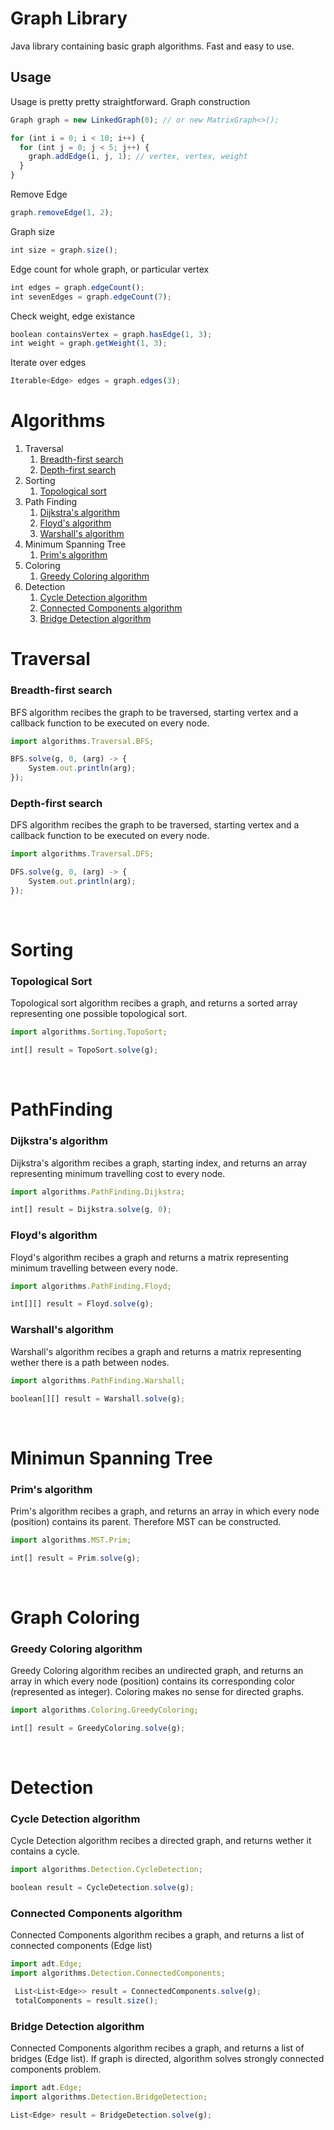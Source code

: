 # Graph Library
Java library containing basic graph algorithms. Fast and easy to use.
## Usage
Usage is pretty pretty straightforward. Graph construction

```javascript
Graph graph = new LinkedGraph(0); // or new MatrixGraph<>();

for (int i = 0; i < 10; i++) {
  for (int j = 0; j < 5; j++) {
    graph.addEdge(i, j, 1); // vertex, vertex, weight
  }
}
```
Remove Edge
```javascript
graph.removeEdge(1, 2);
```
Graph size
```javascript
int size = graph.size();
```
Edge count for whole graph, or particular vertex
```javascript
int edges = graph.edgeCount();
int sevenEdges = graph.edgeCount(7);
```
Check weight, edge existance
```javascript
boolean containsVertex = graph.hasEdge(1, 3);
int weight = graph.getWeight(1, 3);
```
Iterate over edges
```javascript
Iterable<Edge> edges = graph.edges(3);
```

# Algorithms

1. Traversal
    1. [Breadth-first search](#bfs)
    2. [Depth-first search](#dfs)
2. Sorting
    1. [Topological sort](#toposort)
3. Path Finding
    1. [Dijkstra's algorithm](#dijkstra)
    2. [Floyd's algorithm](#floyd)
    3. [Warshall's algorithm](#warshall)
4. Minimum Spanning Tree
    1. [Prim's algorithm](#prim)
5. Coloring
    1. [Greedy Coloring algorithm](#greedycoloring)
6. Detection
    1. [Cycle Detection algorithm](#cycledetection)
    2. [Connected Components algorithm](#conncomponents)
    3. [Bridge Detection algorithm](#bridge)

    
# Traversal

### Breadth-first search <a name="bfs"></a>
BFS algorithm recibes the graph to be traversed, starting vertex and a callback function to be executed on every node.

```javascript
import algorithms.Traversal.BFS;

BFS.solve(g, 0, (arg) -> {
    System.out.println(arg);
});
```

### Depth-first search <a name="dfs"></a>
DFS algorithm recibes the graph to be traversed, starting vertex and a callback function to be executed on every node.

```javascript
import algorithms.Traversal.DFS;

DFS.solve(g, 0, (arg) -> {
    System.out.println(arg);
});
```
<br />

# Sorting 

### Topological Sort <a name="toposort"></a>
Topological sort algorithm recibes a graph, and returns a sorted array representing one possible topological sort.

```javascript
import algorithms.Sorting.TopoSort;

int[] result = TopoSort.solve(g);
```
<br />

# PathFinding

### Dijkstra's algorithm <a name="dijkstra"></a>
Dijkstra's algorithm recibes a graph, starting index, and returns an array representing minimum travelling cost to every node.

```javascript
import algorithms.PathFinding.Dijkstra;

int[] result = Dijkstra.solve(g, 0);
```

### Floyd's algorithm <a name="floyd"></a>
Floyd's algorithm recibes a graph and returns a matrix representing minimum travelling between every node.

```javascript
import algorithms.PathFinding.Floyd;

int[][] result = Floyd.solve(g);
```

### Warshall's algorithm <a name="warshall"></a>
Warshall's algorithm recibes a graph and returns a matrix representing wether there is a path between nodes.

```javascript
import algorithms.PathFinding.Warshall;

boolean[][] result = Warshall.solve(g);
```

<br />

# Minimun Spanning Tree

### Prim's algorithm <a name="prim"></a>
Prim's algorithm recibes a graph, and returns an array in which every node (position) contains its parent. Therefore MST can be constructed.

```javascript
import algorithms.MST.Prim;

int[] result = Prim.solve(g);
```
<br />

# Graph Coloring

### Greedy Coloring algorithm <a name="greedycoloring"></a>
Greedy Coloring algorithm recibes an undirected graph, and returns an array in which every node (position) contains its corresponding color (represented as integer). Coloring makes no sense for directed graphs.

```javascript
import algorithms.Coloring.GreedyColoring;

int[] result = GreedyColoring.solve(g);
```
<br />

# Detection

### Cycle Detection algorithm <a name="cycledetection"></a>
Cycle Detection algorithm recibes a directed graph, and returns wether it contains a cycle.

```javascript
import algorithms.Detection.CycleDetection;

boolean result = CycleDetection.solve(g);
```

### Connected Components algorithm <a name="conncomponents"></a>
Connected Components algorithm recibes a graph, and returns a list of connected components (Edge list)

```javascript
import adt.Edge;
import algorithms.Detection.ConnectedComponents;

 List<List<Edge>> result = ConnectedComponents.solve(g);
 totalComponents = result.size();
```

### Bridge Detection algorithm <a name="bridge"></a>
Connected Components algorithm recibes a graph, and returns a list of bridges (Edge list). If graph is directed, algorithm solves strongly connected components problem.

```javascript
import adt.Edge;
import algorithms.Detection.BridgeDetection;

List<Edge> result = BridgeDetection.solve(g);
```

<br />


